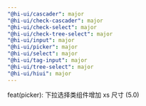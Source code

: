 ```yaml
---
"@hi-ui/cascader": major
"@hi-ui/check-cascader": major
"@hi-ui/check-select": major
"@hi-ui/check-tree-select": major
"@hi-ui/input": major
"@hi-ui/picker": major
"@hi-ui/select": major
"@hi-ui/tag-input": major
"@hi-ui/tree-select": major
"@hi-ui/hiui": major
---
```


feat(picker): 下拉选择类组件增加 xs 尺寸 (5.0)
